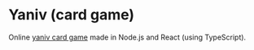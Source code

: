 # Yaniv (card game)

Online [yaniv card game](https://en.wikipedia.org/wiki/Yaniv_(card_game)) made in Node.js and React (using TypeScript).
